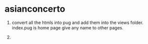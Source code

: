 # asianconcerto
1. convert all the htmls into pug and add them into the views folder.
index.pug is home page
give any name to other pages.

2. 
